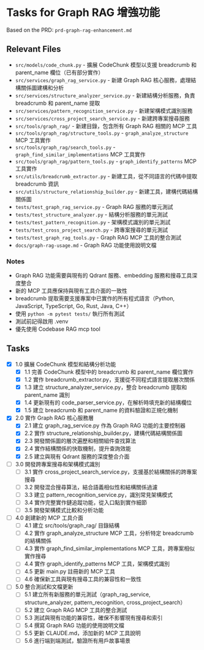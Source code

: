 # Tasks for Graph RAG 增強功能

Based on the PRD: `prd-graph-rag-enhancement.md`

## Relevant Files

- `src/models/code_chunk.py` - 擴展 CodeChunk 模型以支援 breadcrumb 和 parent_name 欄位（已有部分實作）
- `src/services/graph_rag_service.py` - 新建 Graph RAG 核心服務，處理結構關係圖建構和分析
- `src/services/structure_analyzer_service.py` - 新建結構分析服務，負責 breadcrumb 和 parent_name 提取
- `src/services/pattern_recognition_service.py` - 新建架構模式識別服務
- `src/services/cross_project_search_service.py` - 新建跨專案搜尋服務
- `src/tools/graph_rag/` - 新建目錄，包含所有 Graph RAG 相關的 MCP 工具
- `src/tools/graph_rag/structure_tools.py` - `graph_analyze_structure` MCP 工具實作
- `src/tools/graph_rag/search_tools.py` - `graph_find_similar_implementations` MCP 工具實作
- `src/tools/graph_rag/pattern_tools.py` - `graph_identify_patterns` MCP 工具實作
- `src/utils/breadcrumb_extractor.py` - 新建工具，從不同語言的代碼中提取 breadcrumb 資訊
- `src/utils/structure_relationship_builder.py` - 新建工具，建構代碼結構關係圖
- `tests/test_graph_rag_service.py` - Graph RAG 服務的單元測試
- `tests/test_structure_analyzer.py` - 結構分析服務的單元測試
- `tests/test_pattern_recognition.py` - 架構模式識別的單元測試
- `tests/test_cross_project_search.py` - 跨專案搜尋的單元測試
- `tests/test_graph_rag_tools.py` - Graph RAG MCP 工具的整合測試
- `docs/graph-rag-usage.md` - Graph RAG 功能使用說明文檔

### Notes

- Graph RAG 功能需要與現有的 Qdrant 服務、embedding 服務和搜尋工具深度整合
- 新的 MCP 工具應保持與現有工具介面的一致性
- breadcrumb 提取需要支援專案中已實作的所有程式語言（Python, JavaScript, TypeScript, Go, Rust, Java, C++）
- 使用 `python -m pytest tests/` 執行所有測試
- 測試前記得啟用 .venv
- 優先使用 Codebase RAG mcp tool

## Tasks

- [x] 1.0 擴展 CodeChunk 模型和結構分析功能
  - [x] 1.1 完善 CodeChunk 模型中的 breadcrumb 和 parent_name 欄位實作
  - [x] 1.2 實作 breadcrumb_extractor.py，支援從不同程式語言提取層次關係
  - [x] 1.3 建立 structure_analyzer_service.py，整合 breadcrumb 提取和 parent_name 識別
  - [x] 1.4 更新現有的 code_parser_service.py，在解析時填充新的結構欄位
  - [x] 1.5 建立 breadcrumb 和 parent_name 的資料驗證和正規化機制

- [x] 2.0 實作 Graph RAG 核心服務層
  - [x] 2.1 建立 graph_rag_service.py 作為 Graph RAG 功能的主要控制器
  - [x] 2.2 實作 structure_relationship_builder.py，建構代碼結構關係圖
  - [x] 2.3 開發關係圖的層次遍歷和相關組件查找算法
  - [x] 2.4 實作結構關係的快取機制，提升查詢效能
  - [x] 2.5 建立與現有 Qdrant 服務的深度整合介面

- [ ] 3.0 開發跨專案搜尋和架構模式識別
  - [ ] 3.1 實作 cross_project_search_service.py，支援基於結構關係的跨專案搜尋
  - [ ] 3.2 開發混合搜尋算法，結合語義相似性和結構關係過濾
  - [ ] 3.3 建立 pattern_recognition_service.py，識別常見架構模式
  - [ ] 3.4 實作完整實作鏈追蹤功能，從入口點到實作細節
  - [ ] 3.5 開發架構模式比較和分析功能

- [ ] 4.0 創建新的 MCP 工具介面
  - [ ] 4.1 建立 src/tools/graph_rag/ 目錄結構
  - [ ] 4.2 實作 graph_analyze_structure MCP 工具，分析特定 breadcrumb 的結構關係
  - [ ] 4.3 實作 graph_find_similar_implementations MCP 工具，跨專案相似實作搜尋
  - [ ] 4.4 實作 graph_identify_patterns MCP 工具，架構模式識別
  - [ ] 4.5 更新 main.py 註冊新的 MCP 工具
  - [ ] 4.6 確保新工具與現有搜尋工具的兼容性和一致性

- [ ] 5.0 整合測試和文檔更新
  - [ ] 5.1 建立所有新服務的單元測試（graph_rag_service, structure_analyzer, pattern_recognition, cross_project_search）
  - [ ] 5.2 建立 Graph RAG MCP 工具的整合測試
  - [ ] 5.3 測試與現有功能的兼容性，確保不影響現有搜尋和索引
  - [ ] 5.4 撰寫 Graph RAG 功能的使用說明文檔
  - [ ] 5.5 更新 CLAUDE.md，添加新的 MCP 工具說明
  - [ ] 5.6 進行端到端測試，驗證所有用戶故事場景

